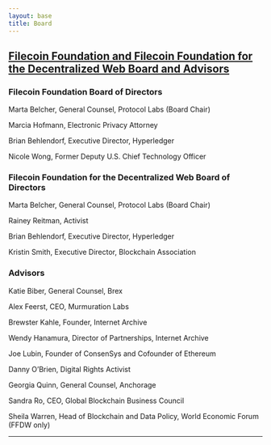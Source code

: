 ```yaml
---
layout: base
title: Board
---
```


##  <a href="https://filecoinfoundation.medium.com/filecoin-foundation-board-of-directors-ed13da68c66a">Filecoin Foundation and Filecoin Foundation for the Decentralized Web Board and Advisors</a> 


### Filecoin Foundation Board of Directors
Marta Belcher, General Counsel, Protocol Labs (Board Chair)

Marcia Hofmann, Electronic Privacy Attorney

Brian Behlendorf, Executive Director, Hyperledger

Nicole Wong, Former Deputy U.S. Chief Technology Officer

### Filecoin Foundation for the Decentralized Web Board of Directors
Marta Belcher, General Counsel, Protocol Labs (Board Chair)

Rainey Reitman, Activist

Brian Behlendorf, Executive Director, Hyperledger

Kristin Smith, Executive Director, Blockchain Association

### Advisors
Katie Biber, General Counsel, Brex

Alex Feerst, CEO, Murmuration Labs

Brewster Kahle, Founder, Internet Archive

Wendy Hanamura, Director of Partnerships, Internet Archive

Joe Lubin, Founder of ConsenSys and Cofounder of Ethereum

Danny O’Brien, Digital Rights Activist

Georgia Quinn, General Counsel, Anchorage

Sandra Ro, CEO, Global Blockchain Business Council

Sheila Warren, Head of Blockchain and Data Policy, World Economic Forum (FFDW only)


***




